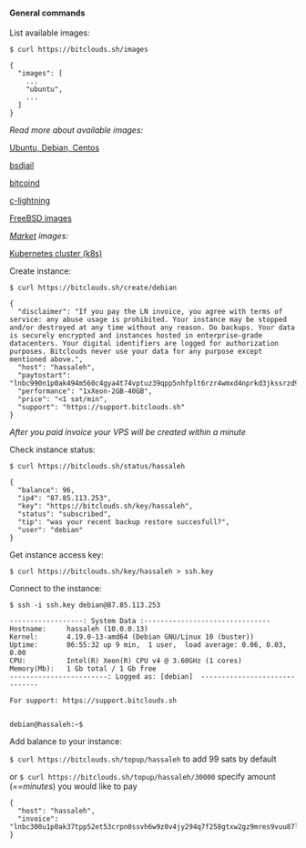 #### General commands

List available images:

`$ curl https://bitclouds.sh/images`

```
{
  "images": [
    ...
    "ubuntu",
    ... 
  ]
}
```

*Read more about available images:*

[Ubuntu, Debian, Centos](./linux.md)

[bsdjail](./jail.md)

[bitcoind](./bitcoind.md)

[c-lightning](./bitcoind.md)

[FreeBSD images](./freebsd.md)

*[Market](./market) images:*

[Kubernetes cluster (k8s)](./market/k8s.md)
 
Create instance: 
 
`$ curl https://bitclouds.sh/create/debian`

```
{
  "disclaimer": "If you pay the LN invoice, you agree with terms of service: any abuse usage is prohibited. Your instance may be stopped and/or destroyed at any time without any reason. Do backups. Your data is securely encrypted and instances hosted in enterprise-grade datacenters. Your digital identifiers are logged for authorization purposes. Bitclouds never use your data for any purpose except mentioned above.", 
  "host": "hassaleh", 
  "paytostart": "lnbc990n1p0ak494m560c4gya4t74vptuz39qpp5nhfplt6rzr4wmxd4nprkd3jkssrzd96xxmr0w4j8xxqyjw5qcqpjsp5rw6pu3va62cgajy53qc0dldla93g5rzvxsvzgwxj9xjjysc2sclqrzjqt3xwz3vyes6nm4p8d70mnwh74f0tydeaesw2eut02l80dle29hevzw4suqqgqgqqyqqqqlgqqqqqqgq9q9qy9qsqtg8qrt82t9fy0la0j30rw5g044pt9rfshdcrhzms47jcdp2m6nkkxhvgkfufhtvl3hd3tz7duet5gm46mc2cpmwls47gpvpysrqj5sspa2u99k", 
  "performance": "1xXeon-2GB-40GB", 
  "price": "<1 sat/min", 
  "support": "https://support.bitclouds.sh"
}
```

*After you paid invoice your VPS will be created within a minute*

Check instance status:

`$ curl https://bitclouds.sh/status/hassaleh`

```
{
  "balance": 96, 
  "ip4": "87.85.113.253", 
  "key": "https://bitclouds.sh/key/hassaleh", 
  "status": "subscribed", 
  "tip": "was your recent backup restore succesfull?", 
  "user": "debian"
}
```

Get instance access key:

`$ curl https://bitclouds.sh/key/hassaleh > ssh.key`

Connect to the instance:

`$ ssh -i ssh.key debian@87.85.113.253`

```
------------------: System Data :-------------------------------
Hostname:     hassaleh (10.0.0.13)
Kernel:       4.19.0-13-amd64 (Debian GNU/Linux 10 (buster))
Uptime:       06:55:32 up 9 min,  1 user,  load average: 0.06, 0.03, 0.00
CPU:          Intel(R) Xeon(R) CPU v4 @ 3.60GHz (1 cores)
Memory(Mb):   1 Gb total / 1 Gb free
------------------------: Logged as: [debian]  ------------------------------

For support: https://support.bitclouds.sh


debian@hassaleh:~$ 

```

Add balance to your instance:

`$ curl https://bitclouds.sh/topup/hassaleh` to add 99 sats by default

or `$ curl https://bitclouds.sh/topup/hassaleh/30000` specify amount (*==minutes*) you would like to pay

```
{
  "host": "hassaleh", 
  "invoice": "lnbc300u1p0ak37tpp52et53crpn0ssvh6w9z0v4jy294q7f258gtxw2gz9mres9vuu87lmsjpk423x63sy2s6dxdfkq0vrwcauuwclyzyfqdqadpshxumpd3jkssrzd96xxmr0w4j8xxqyjw5qcqpjsp5tevhmddxe9sc0w2p7s789c4yjmgfdmhtjsu2776cumx7lpgu5hhsrzjqgfursuzjw8vrwhwkut8r0nr62wjt6r8uxmuqu2x3hf2e6jy26z3uzw435qq8zgqqyqqqp9fqqqqqzcqyg9qy9qsq82x88w4ghzheaqgu9nsl3qmcc4hck0um3v2w63tu56j66gyf6zulmmqctvha422kfsptwajcs"
}
```
